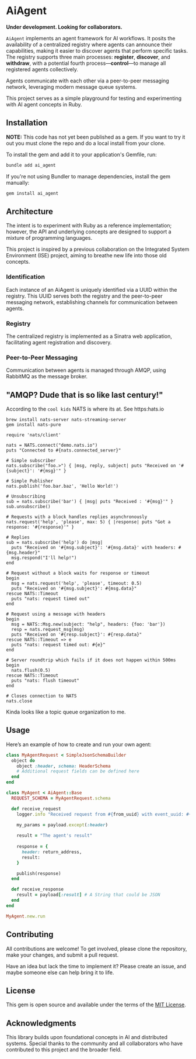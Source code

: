 # AiAgent

**Under development. Looking for collaborators.**

`AiAgent` implements an agent framework for AI workflows. It posits the availability of a centralized registry where agents can announce their capabilities, making it easier to discover agents that perform specific tasks. The registry supports three main processes: **register**, **discover**, and **withdraw**, with a potential fourth process—**control**—to manage all registered agents collectively.

Agents communicate with each other via a peer-to-peer messaging network, leveraging modern message queue systems.

This project serves as a simple playground for testing and experimenting with AI agent concepts in Ruby.

## Installation

**NOTE:** This code has not yet been published as a gem.  If you want to try it out you must clone the repo and do a local install from your clone.

To install the gem and add it to your application's Gemfile, run:

```bash
bundle add ai_agent
```

If you're not using Bundler to manage dependencies, install the gem manually:

```bash
gem install ai_agent
```

## Architecture

The intent is to experiment with Ruby as a reference implementation; however, the API and underlying concepts are designed to support a mixture of programming languages.

This project is inspired by a previous collaboration on the Integrated System Environment (ISE) project, aiming to breathe new life into those old concepts.

### Identification

Each instance of an AiAgent is uniquely identified via a UUID within the registry. This UUID serves both the registry and the peer-to-peer messaging network, establishing channels for communication between agents.

### Registry

The centralized registry is implemented as a Sinatra web application, facilitating agent registration and discovery.

### Peer-to-Peer Messaging

Communication between agents is managed through AMQP, using RabbitMQ as the message broker.

## "AMQP?  Dude that is so like last century!"

According to the `cool kids` NATS is where its at.  See https:hats.io

```
brew install nats-server nats-streaming-server
gem install nats-pure

require 'nats/client'

nats = NATS.connect("demo.nats.io")
puts "Connected to #{nats.connected_server}"

# Simple subscriber
nats.subscribe("foo.>") { |msg, reply, subject| puts "Received on '#{subject}': '#{msg}'" }

# Simple Publisher
nats.publish('foo.bar.baz', 'Hello World!')

# Unsubscribing
sub = nats.subscribe('bar') { |msg| puts "Received : '#{msg}'" }
sub.unsubscribe()

# Requests with a block handles replies asynchronously
nats.request('help', 'please', max: 5) { |response| puts "Got a response: '#{response}'" }

# Replies
sub = nats.subscribe('help') do |msg|
  puts "Received on '#{msg.subject}': '#{msg.data}' with headers: #{msg.header}"
  msg.respond("I'll help!")
end

# Request without a block waits for response or timeout
begin
  msg = nats.request('help', 'please', timeout: 0.5)
  puts "Received on '#{msg.subject}': #{msg.data}"
rescue NATS::Timeout
  puts "nats: request timed out"
end

# Request using a message with headers
begin
  msg = NATS::Msg.new(subject: "help", headers: {foo: 'bar'})
  resp = nats.request_msg(msg)
  puts "Received on '#{resp.subject}': #{resp.data}"
rescue NATS::Timeout => e
  puts "nats: request timed out: #{e}"
end

# Server roundtrip which fails if it does not happen within 500ms
begin
  nats.flush(0.5)
rescue NATS::Timeout
  puts "nats: flush timeout"
end

# Closes connection to NATS
nats.close
```

Kinda looks like a topic queue organization to me.

## Usage

Here’s an example of how to create and run your own agent:

```ruby
class MyAgentRequest < SimpleJsonSchemaBuilder
  object do
    object :header, schema: HeaderSchema
    # Additional request fields can be defined here
  end
end

class MyAgent < AiAgent::Base
  REQUEST_SCHEMA = MyAgentRequest.schema

  def receive_request
    logger.info "Received request from #{from_uuid} with event_uuid: #{event_uuid}"

    my_params = payload.except(:header)
  
    result = "The agent's result"
  
    response = {
      header: return_address,
      result:
    }

    publish(response)
  end

  def receive_response
    result = payload[:result] # A String that could be JSON
  end
end

MyAgent.new.run
```

## Contributing

All contributions are welcome! To get involved, please clone the repository, make your changes, and submit a pull request.

Have an idea but lack the time to implement it? Please create an issue, and maybe someone else can help bring it to life.

## License

This gem is open source and available under the terms of the [MIT License](https://opensource.org/licenses/MIT).

## Acknowledgments

This library builds upon foundational concepts in AI and distributed systems. Special thanks to the community and all collaborators who have contributed to this project and the broader field.
